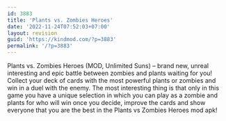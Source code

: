 ```yaml
---
id: 3883
title: 'Plants vs. Zombies Heroes'
date: '2022-11-24T07:52:03+07:00'
layout: revision
guid: 'https://kindmod.com/?p=3883'
permalink: '/?p=3883'
---
```


Plants vs. Zombies Heroes (MOD, Unlimited Suns) – brand new, unreal interesting and epic battle between zombies and plants waiting for you! Collect your deck of cards with the most powerful plants or zombies and win in a duel with the enemy. The most interesting thing is that only in this game you have a unique selection in which you can play as a zombie and plants for who will win once you decide, improve the cards and show everyone that you are the best in the Plants vs Zombies Heroes mod apk!